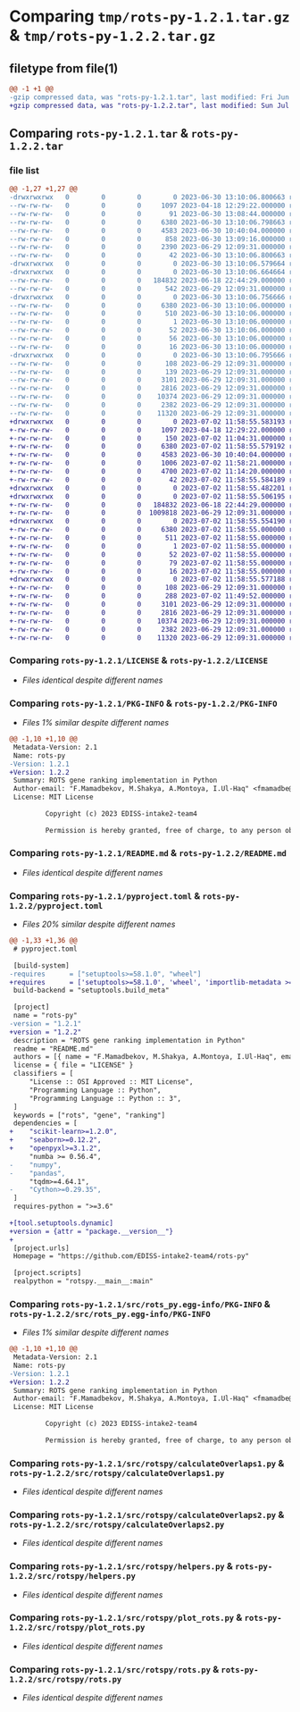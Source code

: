 # Comparing `tmp/rots-py-1.2.1.tar.gz` & `tmp/rots-py-1.2.2.tar.gz`

## filetype from file(1)

```diff
@@ -1 +1 @@
-gzip compressed data, was "rots-py-1.2.1.tar", last modified: Fri Jun 30 13:10:06 2023, max compression
+gzip compressed data, was "rots-py-1.2.2.tar", last modified: Sun Jul  2 11:58:55 2023, max compression
```

## Comparing `rots-py-1.2.1.tar` & `rots-py-1.2.2.tar`

### file list

```diff
@@ -1,27 +1,27 @@
-drwxrwxrwx   0        0        0        0 2023-06-30 13:10:06.800663 rots-py-1.2.1/
--rw-rw-rw-   0        0        0     1097 2023-04-18 12:29:22.000000 rots-py-1.2.1/LICENSE
--rw-rw-rw-   0        0        0       91 2023-06-30 13:08:44.000000 rots-py-1.2.1/MANIFEST.in
--rw-rw-rw-   0        0        0     6380 2023-06-30 13:10:06.798663 rots-py-1.2.1/PKG-INFO
--rw-rw-rw-   0        0        0     4583 2023-06-30 10:40:04.000000 rots-py-1.2.1/README.md
--rw-rw-rw-   0        0        0      858 2023-06-30 13:09:16.000000 rots-py-1.2.1/pyproject.toml
--rw-rw-rw-   0        0        0     2390 2023-06-29 12:09:31.000000 rots-py-1.2.1/requirements.txt
--rw-rw-rw-   0        0        0       42 2023-06-30 13:10:06.800663 rots-py-1.2.1/setup.cfg
-drwxrwxrwx   0        0        0        0 2023-06-30 13:10:06.579664 rots-py-1.2.1/src/
-drwxrwxrwx   0        0        0        0 2023-06-30 13:10:06.664664 rots-py-1.2.1/src/optim_cy/
--rw-rw-rw-   0        0        0   184832 2023-06-18 22:44:29.000000 rots-py-1.2.1/src/optim_cy/optim.cp39-win_amd64.pyd
--rw-rw-rw-   0        0        0      542 2023-06-29 12:09:31.000000 rots-py-1.2.1/src/optim_cy/setup.py
-drwxrwxrwx   0        0        0        0 2023-06-30 13:10:06.756666 rots-py-1.2.1/src/rots_py.egg-info/
--rw-rw-rw-   0        0        0     6380 2023-06-30 13:10:06.000000 rots-py-1.2.1/src/rots_py.egg-info/PKG-INFO
--rw-rw-rw-   0        0        0      510 2023-06-30 13:10:06.000000 rots-py-1.2.1/src/rots_py.egg-info/SOURCES.txt
--rw-rw-rw-   0        0        0        1 2023-06-30 13:10:06.000000 rots-py-1.2.1/src/rots_py.egg-info/dependency_links.txt
--rw-rw-rw-   0        0        0       52 2023-06-30 13:10:06.000000 rots-py-1.2.1/src/rots_py.egg-info/entry_points.txt
--rw-rw-rw-   0        0        0       56 2023-06-30 13:10:06.000000 rots-py-1.2.1/src/rots_py.egg-info/requires.txt
--rw-rw-rw-   0        0        0       16 2023-06-30 13:10:06.000000 rots-py-1.2.1/src/rots_py.egg-info/top_level.txt
-drwxrwxrwx   0        0        0        0 2023-06-30 13:10:06.795666 rots-py-1.2.1/src/rotspy/
--rw-rw-rw-   0        0        0      108 2023-06-29 12:09:31.000000 rots-py-1.2.1/src/rotspy/__init__.py
--rw-rw-rw-   0        0        0      139 2023-06-29 12:09:31.000000 rots-py-1.2.1/src/rotspy/__main__.py
--rw-rw-rw-   0        0        0     3101 2023-06-29 12:09:31.000000 rots-py-1.2.1/src/rotspy/calculateOverlaps1.py
--rw-rw-rw-   0        0        0     2816 2023-06-29 12:09:31.000000 rots-py-1.2.1/src/rotspy/calculateOverlaps2.py
--rw-rw-rw-   0        0        0    10374 2023-06-29 12:09:31.000000 rots-py-1.2.1/src/rotspy/helpers.py
--rw-rw-rw-   0        0        0     2382 2023-06-29 12:09:31.000000 rots-py-1.2.1/src/rotspy/plot_rots.py
--rw-rw-rw-   0        0        0    11320 2023-06-29 12:09:31.000000 rots-py-1.2.1/src/rotspy/rots.py
+drwxrwxrwx   0        0        0        0 2023-07-02 11:58:55.583193 rots-py-1.2.2/
+-rw-rw-rw-   0        0        0     1097 2023-04-18 12:29:22.000000 rots-py-1.2.2/LICENSE
+-rw-rw-rw-   0        0        0      150 2023-07-02 11:04:31.000000 rots-py-1.2.2/MANIFEST.in
+-rw-rw-rw-   0        0        0     6380 2023-07-02 11:58:55.579192 rots-py-1.2.2/PKG-INFO
+-rw-rw-rw-   0        0        0     4583 2023-06-30 10:40:04.000000 rots-py-1.2.2/README.md
+-rw-rw-rw-   0        0        0     1006 2023-07-02 11:58:21.000000 rots-py-1.2.2/pyproject.toml
+-rw-rw-rw-   0        0        0     4700 2023-07-02 11:14:20.000000 rots-py-1.2.2/requirements.txt
+-rw-rw-rw-   0        0        0       42 2023-07-02 11:58:55.584189 rots-py-1.2.2/setup.cfg
+drwxrwxrwx   0        0        0        0 2023-07-02 11:58:55.482201 rots-py-1.2.2/src/
+drwxrwxrwx   0        0        0        0 2023-07-02 11:58:55.506195 rots-py-1.2.2/src/optim_cy/
+-rw-rw-rw-   0        0        0   184832 2023-06-18 22:44:29.000000 rots-py-1.2.2/src/optim_cy/optim.cp39-win_amd64.pyd
+-rw-rw-rw-   0        0        0  1009818 2023-06-29 12:09:31.000000 rots-py-1.2.2/src/optim_cy/optim.cpp
+drwxrwxrwx   0        0        0        0 2023-07-02 11:58:55.554190 rots-py-1.2.2/src/rots_py.egg-info/
+-rw-rw-rw-   0        0        0     6380 2023-07-02 11:58:55.000000 rots-py-1.2.2/src/rots_py.egg-info/PKG-INFO
+-rw-rw-rw-   0        0        0      511 2023-07-02 11:58:55.000000 rots-py-1.2.2/src/rots_py.egg-info/SOURCES.txt
+-rw-rw-rw-   0        0        0        1 2023-07-02 11:58:55.000000 rots-py-1.2.2/src/rots_py.egg-info/dependency_links.txt
+-rw-rw-rw-   0        0        0       52 2023-07-02 11:58:55.000000 rots-py-1.2.2/src/rots_py.egg-info/entry_points.txt
+-rw-rw-rw-   0        0        0       79 2023-07-02 11:58:55.000000 rots-py-1.2.2/src/rots_py.egg-info/requires.txt
+-rw-rw-rw-   0        0        0       16 2023-07-02 11:58:55.000000 rots-py-1.2.2/src/rots_py.egg-info/top_level.txt
+drwxrwxrwx   0        0        0        0 2023-07-02 11:58:55.577188 rots-py-1.2.2/src/rotspy/
+-rw-rw-rw-   0        0        0      108 2023-06-29 12:09:31.000000 rots-py-1.2.2/src/rotspy/__init__.py
+-rw-rw-rw-   0        0        0      288 2023-07-02 11:49:52.000000 rots-py-1.2.2/src/rotspy/__main__.py
+-rw-rw-rw-   0        0        0     3101 2023-06-29 12:09:31.000000 rots-py-1.2.2/src/rotspy/calculateOverlaps1.py
+-rw-rw-rw-   0        0        0     2816 2023-06-29 12:09:31.000000 rots-py-1.2.2/src/rotspy/calculateOverlaps2.py
+-rw-rw-rw-   0        0        0    10374 2023-06-29 12:09:31.000000 rots-py-1.2.2/src/rotspy/helpers.py
+-rw-rw-rw-   0        0        0     2382 2023-06-29 12:09:31.000000 rots-py-1.2.2/src/rotspy/plot_rots.py
+-rw-rw-rw-   0        0        0    11320 2023-06-29 12:09:31.000000 rots-py-1.2.2/src/rotspy/rots.py
```

### Comparing `rots-py-1.2.1/LICENSE` & `rots-py-1.2.2/LICENSE`

 * *Files identical despite different names*

### Comparing `rots-py-1.2.1/PKG-INFO` & `rots-py-1.2.2/PKG-INFO`

 * *Files 1% similar despite different names*

```diff
@@ -1,10 +1,10 @@
 Metadata-Version: 2.1
 Name: rots-py
-Version: 1.2.1
+Version: 1.2.2
 Summary: ROTS gene ranking implementation in Python
 Author-email: "F.Mamadbekov, M.Shakya, A.Montoya, I.Ul-Haq" <fmamadbe@abo.fi>
 License: MIT License
         
         Copyright (c) 2023 EDISS-intake2-team4
         
         Permission is hereby granted, free of charge, to any person obtaining a copy
```

### Comparing `rots-py-1.2.1/README.md` & `rots-py-1.2.2/README.md`

 * *Files identical despite different names*

### Comparing `rots-py-1.2.1/pyproject.toml` & `rots-py-1.2.2/pyproject.toml`

 * *Files 20% similar despite different names*

```diff
@@ -1,33 +1,36 @@
 # pyproject.toml
 
 [build-system]
-requires      = ["setuptools>=58.1.0", "wheel"]
+requires      = ['setuptools>=58.1.0', 'wheel', 'importlib-metadata >= 1.0 ; python_version < "3.8"']
 build-backend = "setuptools.build_meta"
 
 [project]
 name = "rots-py"
-version = "1.2.1"
+version = "1.2.2"
 description = "ROTS gene ranking implementation in Python"
 readme = "README.md"
 authors = [{ name = "F.Mamadbekov, M.Shakya, A.Montoya, I.Ul-Haq", email = "fmamadbe@abo.fi" }]
 license = { file = "LICENSE" }
 classifiers = [
     "License :: OSI Approved :: MIT License",
     "Programming Language :: Python",
     "Programming Language :: Python :: 3",
 ]
 keywords = ["rots", "gene", "ranking"]
 dependencies = [
+    "scikit-learn>=1.2.0",
+    "seaborn>=0.12.2",
+    "openpyxl>=3.1.2",
     "numba >= 0.56.4",
-    "numpy",
-    "pandas",
     "tqdm>=4.64.1",
-    "Cython>=0.29.35",
 ]
 requires-python = ">=3.6"
 
+[tool.setuptools.dynamic]
+version = {attr = "package.__version__"}
+
 [project.urls]
 Homepage = "https://github.com/EDISS-intake2-team4/rots-py"
 
 [project.scripts]
 realpython = "rotspy.__main__:main"
```

### Comparing `rots-py-1.2.1/src/rots_py.egg-info/PKG-INFO` & `rots-py-1.2.2/src/rots_py.egg-info/PKG-INFO`

 * *Files 1% similar despite different names*

```diff
@@ -1,10 +1,10 @@
 Metadata-Version: 2.1
 Name: rots-py
-Version: 1.2.1
+Version: 1.2.2
 Summary: ROTS gene ranking implementation in Python
 Author-email: "F.Mamadbekov, M.Shakya, A.Montoya, I.Ul-Haq" <fmamadbe@abo.fi>
 License: MIT License
         
         Copyright (c) 2023 EDISS-intake2-team4
         
         Permission is hereby granted, free of charge, to any person obtaining a copy
```

### Comparing `rots-py-1.2.1/src/rotspy/calculateOverlaps1.py` & `rots-py-1.2.2/src/rotspy/calculateOverlaps1.py`

 * *Files identical despite different names*

### Comparing `rots-py-1.2.1/src/rotspy/calculateOverlaps2.py` & `rots-py-1.2.2/src/rotspy/calculateOverlaps2.py`

 * *Files identical despite different names*

### Comparing `rots-py-1.2.1/src/rotspy/helpers.py` & `rots-py-1.2.2/src/rotspy/helpers.py`

 * *Files identical despite different names*

### Comparing `rots-py-1.2.1/src/rotspy/plot_rots.py` & `rots-py-1.2.2/src/rotspy/plot_rots.py`

 * *Files identical despite different names*

### Comparing `rots-py-1.2.1/src/rotspy/rots.py` & `rots-py-1.2.2/src/rotspy/rots.py`

 * *Files identical despite different names*

